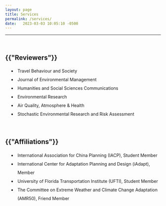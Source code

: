 ```yaml
---
layout: page
title: Services
permalink: /services/
date:   2023-03-03 10:05:10 -0500
---
```

--------------
<br>
<h2>{{"Reviewers"}}</h2>
<style>
      p1 {
        line-height: 2;
      }
      li {
        padding-left: 40px;
        line-height: 2;
        text-indent: -20px;
      }
    </style>
<li>Travel Behaviour and Society</li>
<li>Journal of Environmental Management</li>
<li>Humanities and Social Sciences Communications</li>
<li>Environmental Research</li>
<li>Air Quality, Atmosphere & Health</li>
<li>Stochastic Environmental Research and Risk Assessment</li>
<br>
<br>
<h2>{{"Affiliations"}}</h2>
<li>International Association for China Planning (IACP), Student Member</li>
<li>International Center for Adaptation Planning and Design (iAdapt), Member</li>
<li>University of Florida Transportation Institute (UFTI), Student Member</li>
<li>The Committee on Extreme Weather and Climate Change Adaptation (AMR50), Friend Member</li>
<br>
